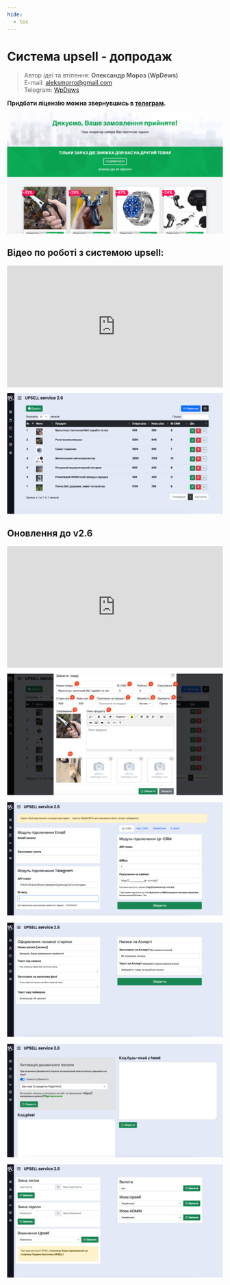 ```yaml
---
hide:
  - toc
---
```


<link rel="stylesheet" href="https://cdnjs.cloudflare.com/ajax/libs/font-awesome/6.5.2/css/all.min.css" /> 

<style>
.fontawesome-icon {  
	text-shadow: 1px 1px 1px #ccc;  
	font-size:1.5em;  
}  
.fa-laptop-code,  
.fa-puzzle-piece,  
.fa-github-alt{  
	color:#f00;  
	font-size:1.5em  
} 


.admonitionblock{
	padding:15px;
	margin-bottom:21px;
	border:1px solid transparent;
	border-radius:4px;  
}  
.admonitionblock .admonitionblock-link{
	font-weight:normal
}  
.admonitionblock>p,.admonitionblock>ul{
	margin-bottom:0
}  
.admonitionblock>p+p{
	margin-top:5px
}  

/* TIP - ПОРАДА */  
.admonitionblock-tip{
	background-color:#dff0d8;
	border-color:#d6e9c6;
	color:#3c763d
}  
.admonitionblock-tip .admonitionblock-link{
	color:#2b542c
}    
/* NOTE - ІНФОРМАЦІЯ */  
.admonitionblock-note{
	background-color:#d9edf7;
	border-color:#bce8f1;
	color:#31708f
}  
.admonitionblock-note .admonitionblock-link{
	color:#245269
}  

/* WARNING - УВАГА */  
.admonitionblock-warning{
	background-color:rgba(255,209,0,0.12);
	border-color:rgba(255,209,0,0.24);
	color:#b89600
}  
.admonitionblock-warning .admonitionblock-link{
	color:#856d00
}
  
/* CAUTION - НЕБЕЗПЕКА */  
.admonitionblock-caution{
	background-color:rgba(239,104,53,0.12);
	border-color:rgba(191,52,0,0.15);
	color:#bf3400
}  
.admonitionblock-caution .admonitionblock-link{
	color:#962a01
}  

/* IMPORTANT - ВАЖЛИВО */  
.admonitionblock-important{
	background-color:rgba(232,76,61,0.1);
	border-color:rgba(232,76,61,0.15);
	color:#d82a1a
}  
.admonitionblock-important .admonitionblock-link{
	color:#ab2114
}  

.container {
    display: flex;
    justify-content: center;
}
    
    
iframe {
    aspect-ratio: 16 / 9;
    width: 100% !important;
}


</style>
# Система upsell - допродаж

<blockquote>
<p><i class="fas fa-user-edit"></i> Автор ідеї та втілення: <strong>Олександр Мороз (WpDews)</strong><br>
<i class="fas fa-envelope"></i> E-mail: <a href="mailto:aleksmorro@gmail.com">aleksmorro@gmail.com</a><br>
<i class="fa-brands fa-telegram"></i> Telegram: <a href="https://t.me/WpDews">WpDews</a>
</p>
</blockquote>

**Придбати ліцензію можна звернувшись в <a href="https://t.me/WpDews">телеграм</a>.**

![alt text](images/upsell.jpg "Опис") 

## Відео по роботі з системою upsell:

<div class="container">
<iframe src="https://www.youtube.com/embed/1JPYY1POXC8" title="YouTube video player" frameborder="0" allow="accelerometer; autoplay; clipboard-write; encrypted-media; gyroscope; picture-in-picture" allowfullscreen></iframe>
</div>

![alt text](images/admin.jpg "Опис") 

## Оновлення до v2.6

<div class="container">
<iframe src="https://www.youtube.com/embed/_xl-rHCUObQ" title="YouTube video player" frameborder="0" allow="accelerometer; autoplay; clipboard-write; encrypted-media; gyroscope; picture-in-picture" allowfullscreen></iframe>
</div>

![alt text](images/product.jpg "Опис") 

![alt text](images/forms.jpg "Опис") 

![alt text](images/texta.jpg "Опис") 

![alt text](images/pixsel.jpg "Опис") 

![alt text](images/settings.jpg "Опис") 

```php

```